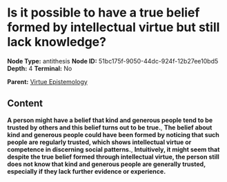 # Is it possible to have a true belief formed by intellectual virtue but still lack knowledge?

**Node Type:** antithesis
**Node ID:** 51bc175f-9050-44dc-924f-12b27ee10bd5
**Depth:** 4
**Terminal:** No

**Parent:** [Virtue Epistemology](virtue-epistemology-synthesis-7b562b16-cc94-4d6b-a685-ce723fa6cfaf.md)

## Content

**A person might have a belief that kind and generous people tend to be trusted by others and this belief turns out to be true.**, **The belief about kind and generous people could have been formed by noticing that such people are regularly trusted, which shows intellectual virtue or competence in discerning social patterns.**, **Intuitively, it might seem that despite the true belief formed through intellectual virtue, the person still does not know that kind and generous people are generally trusted, especially if they lack further evidence or experience.**
